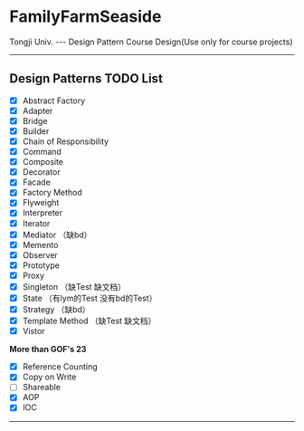 # FamilyFarmSeaside

Tongji Univ. --- Design Pattern Course Design(Use only for course projects)

------

## Design Patterns TODO List

- [x] Abstract Factory
- [x] Adapter
- [x] Bridge
- [x] Builder
- [x] Chain of Responsibility
- [x] Command
- [x] Composite
- [x] Decorator
- [x] Facade
- [x] Factory Method
- [x] Flyweight
- [x] Interpreter
- [x] Iterator
- [x] Mediator    （缺bd）
- [x] Memento
- [x] Observer
- [x] Prototype
- [x] Proxy
- [x] Singleton     （缺Test 缺文档）
- [x] State           （有lym的Test 没有bd的Test）
- [x] Strategy      （缺bd）
- [x] Template Method    （缺Test 缺文档）
- [x] Vistor

**More than GOF's 23**

- [x] Reference Counting
- [x] Copy on Write
- [ ] Shareable
- [x] AOP
- [x] IOC

------

